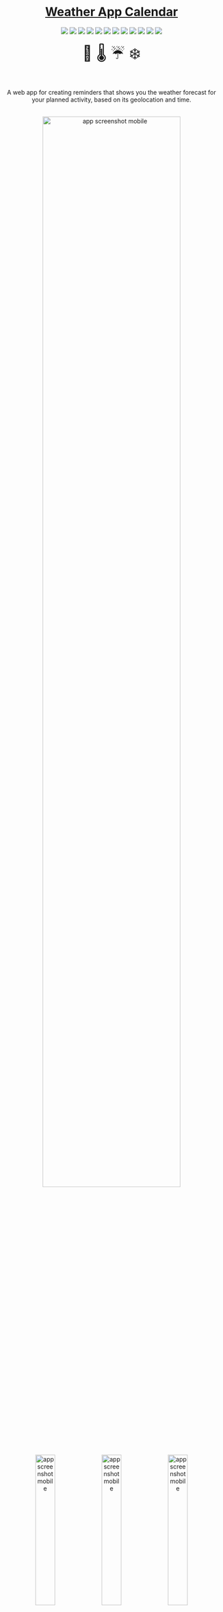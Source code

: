 <div align="center">
<h1><a href="https://weather-app-calendar.netlify.app/" target="_blank">Weather App Calendar</a></h1>
</div>

<div align="center">
  <img src="https://img.shields.io/badge/React-purple?logo=react">
  <img src="https://img.shields.io/badge/Redux-violet?logo=redux">
  <img src="https://img.shields.io/badge/Bootstrap-darkblue?logo=bootstrap&logoColor=white">
  <img src="https://img.shields.io/badge/GoogleMapsApi-blue?logo=googlemaps&logoColor=white">
  <img src="https://img.shields.io/badge/HTML-red?logo=html5&logoColor=white">
  <img src="https://img.shields.io/badge/JavaScript-yellow?logo=javascript&logoColor=white">
  <img src="https://img.shields.io/badge/CSS-blue?logo=CSS3&logoColor=white">
  <img src="https://img.shields.io/badge/Jest-green?logo=jest&logoColor=white">
  <img src="https://img.shields.io/badge/MSW-yellow">
  <img src="https://img.shields.io/badge/JWT-000000?logo=Json%20Web%20Tokens">
  <img src="https://img.shields.io/badge/Formik-orange">
  <img src="https://img.shields.io/badge/Open%20Weather%20Api-beige?logo=open%20weather">
</div>

<br>

<div align="center" style="font-size:35px">📅  🌡 ☔️ ❄️</div>

<br>

<br>

<p align="center">A web app for creating reminders that shows you the weather forecast for your planned activity, based on its geolocation and time.</p>

<br>

<div align="center"><img width="80%" alt="app screenshot mobile" src="./.github/images/reminders_page_screenshot_desktop.png">
<img width="30%" alt="app screenshot mobile" src="./.github/images/new_reminder_screenshot_mobile.png">
<img width="30%" alt="app screenshot mobile" src="./.github/images/highlighted_reminder_screenshot_mobile.png">
<img width="30%" alt="app screenshot mobile" src="./.github/images/reminders_page_menu_screenshot_mobile.png">
</div>

## About
Weather Calendar App is a ***fully responsive*** web app that I built with ***create-react-app and redux toolkit***, that uses a Ruby on Rails REST API to make CRUD operations. The repo for the back-end is [here](https://github.com/StarSheriff2/Weather-App-Calendar---backend).

### File Structure
<div align="left"><img width="30%" alt="file structure screenshot" src="./.github/images/file_structure_snap1.png">
</div>
<div align="left"><img width="30%" alt="file structure screenshot" src="./.github/images/file_structure_snap2.png">
</div>

Some of the technical highlights implemented in this project:
- User authentication and authorization with JWT
- Env variables to hide API secrets and urls
- Google Maps Javascript API for location autocomplete
- Open Weather API to generate weather forecasts up to 7 days
- Create component to continuously check expiration date of the JWT token
- UseEffect hooks
- MSW for API mocking
- React test renderer
- History for smart redirects
- Redux Toolkit
- Formik

### Features:
- Username sign up and sign in
- Create a reminder based on location and time
- See all reminders with a weather forecast for each reminder for up to 7 days
- Fill location data with help from Google Maps Api

### Live Demo

[![Netlify Status](https://api.netlify.com/api/v1/badges/3b002742-aa2f-49f3-b5d9-cbcac7e87f95/deploy-status)](https://app.netlify.com/sites/weather-app-calendar/deploys)

- Deployed to Netlify: [Live Demo](https://weather-app-calendar.netlify.app/)

- For a quick view of the app, log in with the following credentials:
  - email: *foo@bar.com*
  - password: *foobar44A33!*

### Video Presentation

Coming soon...

### Built With
- HTML, CSS, JavaScript
- React
- React Router
- Redux Toolkit
- Axios
- Bootstrap
- Jest
- MSW
- React test renderer
- Formik
- React-places-autocomplete package
- [Google Maps API](https://developers.google.com/maps/documentation/places/web-service/autocomplete)
- [Open Weather API](https://openweathermap.org)

### About the API

- This app consumes a Ruby on Rails API deployed in Render.com.
- Here's the [link to the backend API](https://weatherapp-api.onrender.com).
- Here's [the repo](https://github.com/StarSheriff2/Weather-App-Calendar---backend).

**Note:** The API is deployed under a free tier service in Render.com, so it might take a couple of minutes for the API to spin up from its idle state before it becomes responsive again.

## Getting Started

To get a local copy up and running, follow these simple example steps.

### Prerequisites
- A browser to open the main file
- Node.js
- NPM
- Yarn

### Get files
1. Open your terminal or command prompt.
2. If you do not have git installed in your system, skip this step and go to step 3; otherwise, go to the directory where you want to copy the project files and clone it by copying this text into your command prompt/terminal: `https://github.com/StarSheriff2/Weather-App-Calendar---frontend.git`.
<br>Now go to the ***"Install Dependencies"*** section
3. Download the program files by clicking on the green button that says “**Code**” on the upper right side of the project frame.
4. You will see a dropdown menu. Click on “**Download ZIP**.”
5. Go to the directory where you downloaded the **ZIP file** and open it. Extract its contents to any directory you want in your system.

### Install Dependencies
1. Go to the root directory of the project
2. In your command line, while in the root dir, type `npm install`. It will install all necessary dependencies in your project files
3. Now type `yarn start` or `npm run start`. It will load the project in your default browser.<br><br>
**Note:<br>_This command will not stop on its own. If you change something in your project files, it will recompile and reload the page in your browser. To exit, hit "ctrl + c"_**

### Weather App Calendar API and Third-party APIs Env Files

1. To make this app work in local development you will need a Google Maps API key. You can get one here: https://console.cloud.google.com/

    Once you have your API key do the following:
    - You will need to enable the following APIs:
      - Directions API
      - Geocoding API
      - Geolocation API
      - Maps JavaScript API
      - Places API
    - Create an **.env.development** file in your root folder
    - Create a env variable to store your Google api key called ***REACT_APP_GOOGLE_API_KEY***=\<your key here\> inside your .env file
    - Paste your key where it says "your key here"

2. You will also need an [Open Weather Map API](https://openweathermap.org/api)
    - Go to [their website](https://openweathermap.org/api) and sign up for an account to get an API Key
    - Create a env variable to store your Weather App Map api key called ***REACT_APP_OPEN_WEATHER_API_KEY***=\<your key here\> inside your .env file
    - Paste your key where it says "your key here"

3. Finally, you will also need to create a variable to store the development address:
    - Just paste this into your .env.development file:
    <code>REACT_APP_WEATHER_APP_CALENDAR_API=http://127.0.0.1:3001/</code>

      - Your .env.development file should look something like this:
      ![env file screenshot](./.github/images/env_file_screenshot.png)

## Development

### Bundle project

- `yarn build`
### Testing
To test, run

- `yarn test`

### Linters
To run the linters included in this repository, go to the root directory of your repository and copy/paste the following commands into your terminal:
(**Note:** Make sure you run `npm install` before you do this)
- for ESlint, `npx eslint.`
- for Stylelint, `npx stylelint "**/*.{css,scss}"`

### All Available Scripts

<details>
 <summary>In the project directory, you can run:</summary>

### `yarn start`

Runs the app in the development mode.\
Open [http://localhost:3000](http://localhost:3000) to view it in the browser.

The page will reload if you make edits.\
You will also see any lint warnings in the console.

### `yarn test`

Launches the test runner in the interactive watch mode.\
See the section about [running tests](https://facebook.github.io/create-react-app/docs/running-tests) for more information.

### `yarn build`

Builds the app for production to the `build` folder.\
It correctly bundles React in production mode and optimizes the build for the best performance.

The build is minified and the filenames include the hashes.\
Your app is ready to be deployed!

See the section about [deployment](https://facebook.github.io/create-react-app/docs/deployment) for more information.

### `yarn eject`

**Note: this is a one-way operation. Once you `eject`, you can’t go back!**

If you aren’t satisfied with the build tool and configuration choices, you can `eject` at any time. This command will remove the single build dependency from your project.

Instead, it will copy all the configuration files and the transitive dependencies (webpack, Babel, ESLint, etc) right into your project so you have full control over them. All of the commands except `eject` will still work, but they will point to the copied scripts so you can tweak them. At this point, you’re on your own.

You don’t have to ever use `eject`. The curated feature set is suitable for small and middle deployments, and you shouldn’t feel obligated to use this feature. However, we understand that this tool wouldn’t be useful if you couldn’t customize it when you are ready for it.
</details>

## Usage

- Sign in / sign up
- Create a new reminder
- View all your reminders
- See a weather forecast for each reminder up to 7 days in the future

## Author
👤 **Arturo Alvarez**
- Github: [@StarSheriff2](https://github.com/StarSheriff2)
- Twitter: [@ArturoAlvarezV](https://twitter.com/ArturoAlvarezV)
- Linkedin: [Arturo Alvarez](https://www.linkedin.com/in/arturoalvarezv/)

## 🤝 Contributing

Contributions, issues, and feature requests are welcome!

Feel free to check the [issues page](https://github.com/StarSheriff2/Weather-App-Calendar---frontend/issues).

## 🤝 Acknowledgements

JWT Implementation:
 - Heavy reliance on [this tutorial series to develop this JWT authentication strategy on React and Redux](https://www.bezkoder.com/react-redux-login-example-toolkit-hooks/).

## Show your support

Give a ⭐️ if you like this project!

## 📝 License

This project is [MIT](https://github.com/StarSheriff2/Weather-App-Calendar---frontend/blob/main/LICENSE) licensed.
